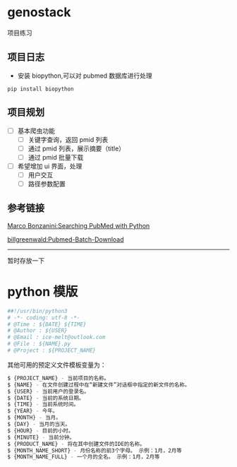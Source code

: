 # genostack
项目练习





## 项目日志
- 安装 biopython,可以对 pubmed 数据库进行处理
```
pip install biopython
```

## 项目规划
- [ ] 基本爬虫功能
    -[ ] 关键字查询，返回 pmid 列表
    -[ ] 通过 pmid 列表，展示摘要（title）
    -[ ] 通过 pmid 批量下载
- [ ] 希望增加 ui 界面，处理
    -[ ] 用户交互
    -[ ] 路径参数配置 
    
## 参考链接

[Marco Bonzanini:Searching PubMed with Python](https://marcobonzanini.com/2015/01/12/searching-pubmed-with-python/)

[billgreenwald:Pubmed-Batch-Download](https://github.com/billgreenwald/Pubmed-Batch-Download)

-----
暂时存放一下

# python 模版
```python
##!/usr/bin/python3
# -*- coding: utf-8 -*-
# @Time : ${DATE} ${TIME}
# @Author : ${USER}
# @Email : ice-melt@outlook.com
# @File : ${NAME}.py
# @Project : ${PROJECT_NAME}
```
其他可用的预定义文件模板变量为：
```bash
$ {PROJECT_NAME} - 当前项目的名称。
$ {NAME} - 在文件创建过程中在“新建文件”对话框中指定的新文件的名称。
$ {USER} - 当前用户的登录名。
$ {DATE} - 当前的系统日期。
$ {TIME} - 当前系统时间。
$ {YEAR} - 今年。
$ {MONTH} - 当月。
$ {DAY} - 当月的当天。
$ {HOUR} - 目前的小时。
$ {MINUTE} - 当前分钟。
$ {PRODUCT_NAME} - 将在其中创建文件的IDE的名称。
$ {MONTH_NAME_SHORT} - 月份名称的前3个字母。 示例：1月，2月等
$ {MONTH_NAME_FULL} - 一个月的全名。 示例：1月，2月等
```
